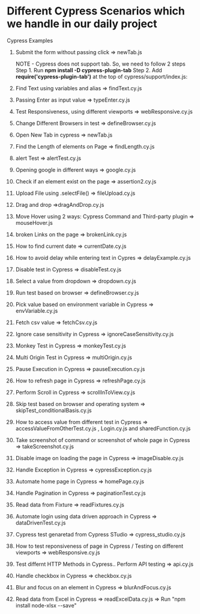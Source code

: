# Different Cypress Scenarios which we handle in our daily project

  Cypress Examples

1.  Submit the form  without passing click => newTab.js 

     NOTE - Cypress does not support tab. So, we need to follow 2 steps 
     Step 1. Run **npm install -D cypress-plugin-tab**
     Step 2. Add **require('cypress-plugin-tab')** at the top of cypress/support/index.js:
     
2. Find Text using variables and alias => findText.cy.js
3. Passing Enter as input value => typeEnter.cy.js
4. Test Responsiveness, using different viewports => webResponsive.cy.js
5. Change Different Browsers in test => defineBrowser.cy.js
6. Open New Tab in cypress => newTab.js
7. Find the Length of elements on Page => findLength.cy.js
8. alert Test => alertTest.cy.js
9. Opening google in different ways => google.cy.js
10. Check if an element exist on the page => assertion2.cy.js
11. Upload File using .selectFile() => fileUpload.cy.js
12. Drag and drop =>dragAndDrop.cy.js
13. Move Hover using 2 ways: Cypress Command and Third-party plugin => mouseHover.js
14. broken Links on the page => brokenLink.cy.js
15. How to find current date => currentDate.cy.js
16. How to avoid delay while entering text in Cypres => delayExample.cy.js
17. Disable test in Cypress => disableTest.cy.js
18. Select a value from dropdown => dropdown.cy.js
19. Run test based on browser => defineBrowser.cy.js
20. Pick value based on environment variable in Cypress => envVariable.cy.js
21. Fetch csv value => fetchCsv.cy.js
22. Ignore case sensitivity in Cypress => ignoreCaseSensitivity.cy.js
23. Monkey Test in Cypress => monkeyTest.cy.js
24. Multi Origin Test in Cypress => multiOrigin.cy.js
25. Pause Execution in Cypress => pauseExecution.cy.js
26. How to refresh page in Cypress => refreshPage.cy.js
27. Perform Scroll in Cypress => scrollInToView.cy.js
28. Skip test based on browser and operating system => skipTest_conditionalBasis.cy.js
29. How to access value from different test in Cypress => accessValueFromOtherTest.cy.js , Login.cy.js and sharedFunction.cy.js
30. Take screenshot of command or screenshot of whole page in Cypress => takeScreenshot.cy.js
31. Disable image on loading the page in Cypress => imageDisable.cy.js
32. Handle Exception in Cypress => cypressException.cy.js
33. Automate home page in Cypress => homePage.cy.js
34. Handle Pagination in Cypress => paginationTest.cy.js
35. Read data from Fixture => readFixtures.cy.js
36. Automate login using data driven approach in Cypress => dataDrivenTest.cy.js
37. Cypress test genaretad from Cypress STudio => cypress_studio.cy.js
38. How to test reponsiveness of page in Cypress / Testing on different viewports => webResponsive.cy.js
39. Test differnt HTTP Methods in Cypress.. Perform API testing => api.cy.js
40. Handle checkbox in Cypress => checkbox.cy.js
41. Blur and focus on an element in Cypress => blurAndFocus.cy.js
42. Read data from Excel in Cypress => readExcelData.cy.js
 => Run "npm install node-xlsx --save"

